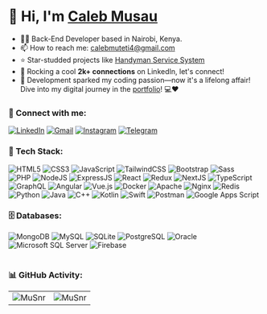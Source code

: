 <h1 align="left">👋 Hi, I'm <a href="https://portfolio-caleb-musau.vercel.app/" target="_blank"> Caleb Musau </a></h1>
<!-- <h3 align="center"> <img src="https://readme-typing-svg.herokuapp.com?color=0357F7&lines=Full+Stack+Developer+%3A)" /> </h3> -->

- 👨‍💻 Back-End Developer based in Nairobi, Kenya.
- 📫 How to reach me: [calebmuteti4@gmail.com](calebmuteti4@gmail.com)
- ⭐ Star-studded projects like [Handyman Service System](https://handyman-service-system.vercel.app/) 
- 🔗 Rocking a cool **2k+ connections** on LinkedIn, let's connect!
- 🚀 Development sparked my coding passion—now it's a lifelong affair! Dive into my digital journey in the [portfolio](https://portfolio-caleb-musau.vercel.app)! 💻❤️

<h3 align="left">📲 Connect with me:</h3>
<div align="left">
  <a href="http://www.linkedin.com/in/caleb-musau-it-technical-specialist"><img alt="LinkedIn" src="https://img.shields.io/badge/linkedin-%230077B5.svg?style=for-the-badge&logo=linkedin&logoColor=white"/></a>
  <a href="mailto:calebmuteti4@gmail.com"><img alt="Gmail" src="https://img.shields.io/badge/Gmail-D14836?style=for-the-badge&logo=gmail&logoColor=white"/></a>
   <a href="https://www.instagram.com/its.musau_ke/"><img alt="Instagram" src="https://img.shields.io/badge/Instagram-E4405F?style=for-the-badge&logo=instagram&logoColor=white"/></a>
  <a href="https://t.me"><img alt="Telegram" src="https://img.shields.io/badge/Telegram-2CA5E0?style=for-the-badge&logo=telegram&logoColor=white" /></a>
  
</div>

<h3 align="left">🚀 Tech Stack:</h3>
<div align="left">
<img alt="HTML5" src="https://img.shields.io/badge/html5-%23E34F26.svg?style=for-the-badge&logo=html5&logoColor=white"/>
<img alt="CSS3" src="https://img.shields.io/badge/css3-%231572B6.svg?style=for-the-badge&logo=css3&logoColor=white"/> 
<img alt="JavaScript" src="https://img.shields.io/badge/javascript-%23323330.svg?style=for-the-badge&logo=javascript&logoColor=%23F7DF1E"/> 
<!-- <img alt="jQuery" src="https://img.shields.io/badge/jquery-%230769AD.svg?style=for-the-badge&logo=jquery&logoColor=white"/>  -->
<img alt="TailwindCSS" src="https://img.shields.io/badge/Tailwind_CSS-38B2AC?style=for-the-badge&logo=tailwind-css&logoColor=white"/>
<img alt="Bootstrap" src="https://img.shields.io/badge/bootstrap-%23563D7C.svg?style=for-the-badge&logo=bootstrap&logoColor=white"/>
<img alt="Sass" src="https://img.shields.io/badge/Sass-CC6699?style=for-the-badge&logo=sass&logoColor=white"/>
<br>
<img alt="PHP" src="https://img.shields.io/badge/php-%23777BB4.svg?style=for-the-badge&logo=php&logoColor=white"/>
<img alt="NodeJS" src="https://img.shields.io/badge/node.js-%2343853D.svg?style=for-the-badge&logo=node-dot-js&logoColor=white"/>
<img alt="ExpressJS" src="https://img.shields.io/badge/Express.js-000000?style=for-the-badge&logo=express&logoColor=white"/>
<img alt="React" src="https://img.shields.io/badge/react-%2320232a.svg?style=for-the-badge&logo=react&logoColor=%2361DAFB"/>
<img alt="Redux" src="https://img.shields.io/badge/Redux-593D88?style=for-the-badge&logo=redux&logoColor=white"/>
<img alt="NextJS" src="https://img.shields.io/badge/next.js-000000?style=for-the-badge&logo=nextdotjs&logoColor=white"/>
<img alt="TypeScript" src="https://img.shields.io/badge/TypeScript-%233178C6.svg?style=for-the-badge&logo=typescript&logoColor=white"/>
<img alt="GraphQL" src="https://img.shields.io/badge/GraphQL-E10098.svg?style=for-the-badge&logo=graphql&logoColor=white"/>
<img alt="Angular" src="https://img.shields.io/badge/Angular-%E03A31.svg?style=for-the-badge&logo=angular&logoColor=white"/>
<img alt="Vue.js" src="https://img.shields.io/badge/Vue.js-%234FC08D.svg?style=for-the-badge&logo=vue.js&logoColor=white"/>
<img alt="Docker" src="https://img.shields.io/badge/Docker-%232496ED.svg?style=for-the-badge&logo=docker&logoColor=white"/>
<img alt="Apache" src="https://img.shields.io/badge/Apache-%23D22128.svg?style=for-the-badge&logo=apache&logoColor=white"/>
<img alt="Nginx" src="https://img.shields.io/badge/nginx-%23009639.svg?style=for-the-badge&logo=nginx&logoColor=white"/>
<img alt="Redis" src="https://img.shields.io/badge/Redis-%23C72E28.svg?style=for-the-badge&logo=redis&logoColor=white"/>
<img alt="Python" src="https://img.shields.io/badge/python-%233B73A6.svg?style=for-the-badge&logo=python&logoColor=white"/>
<img alt="Java" src="https://img.shields.io/badge/java-%23E34F26.svg?style=for-the-badge&logo=java&logoColor=white"/>
<img alt="C++" src="https://img.shields.io/badge/C%2B%2B-%2300599C.svg?style=for-the-badge&logo=cplusplus&logoColor=white"/>
<img alt="Kotlin" src="https://img.shields.io/badge/kotlin-%7F52B6C8.svg?style=for-the-badge&logo=kotlin&logoColor=white"/>
<img alt="Swift" src="https://img.shields.io/badge/swift-%F05138.svg?style=for-the-badge&logo=swift&logoColor=white"/>
<img alt="Postman" src="https://img.shields.io/badge/Postman-%23FF6C37.svg?style=for-the-badge&logo=postman&logoColor=white"/>
  <img alt="Google Apps Script" src="https://img.shields.io/badge/Google%20Apps%20Script-%234285F4.svg?style=for-the-badge&logo=google&logoColor=white"/>

</div>

<!-- <h3 align="left">Languages :</h3>
<div align="left">
  <img alt="JavaScript" src="https://img.shields.io/badge/javascript-%23323330.svg?style=for-the-badge&logo=javascript&logoColor=%23F7DF1E"/> 
  <img alt="Java" src="https://img.shields.io/badge/java-%23ED8B00.svg?style=for-the-badge&logo=java&logoColor=white"/>
</div> -->

<h3 align="left">🗄️ Databases:</h3>
<div align="left">
  <img alt="MongoDB" src ="https://img.shields.io/badge/MongoDB-4EA94B?style=for-the-badge&logo=mongodb&logoColor=white"/>
  <img alt="MySQL" src="https://img.shields.io/badge/mysql-%2300f.svg?style=for-the-badge&logo=mysql&logoColor=white"/>
  <img alt="SQLite" src ="https://img.shields.io/badge/sqlite-%2307405e.svg?style=for-the-badge&logo=sqlite&logoColor=white"/>
 <img alt="PostgreSQL" src="https://img.shields.io/badge/PostgreSQL-%23316192.svg?style=for-the-badge&logo=postgresql&logoColor=white" />
 <img alt="Oracle" src="https://img.shields.io/badge/Oracle-F80000.svg?style=for-the-badge&logo=oracle&logoColor=white" />
<img alt="Microsoft SQL Server" src="https://img.shields.io/badge/Microsoft%20SQL%20Server-%234F5B93.svg?style=for-the-badge&logo=microsoftsqlserver&logoColor=white" />
<img alt="Firebase" src="https://img.shields.io/badge/Firebase-%23039BE0.svg?style=for-the-badge&logo=firebase&logoColor=white" />

</div><br/>

<h3 align="left">📊 GitHub Activity:</h3>
<table>
  <tr>
    <td><img src="https://github-readme-stats.vercel.app/api?username=MuSnr&show_icons=true&theme=dark&locale=en" alt="MuSnr" /></td>
    <td><img src="https://github-readme-stats.vercel.app/api/top-langs?username=MuSnr&show_icons=true&theme=dark&locale=en&layout=compact" alt="MuSnr" /></td>
  </tr>
</table>

